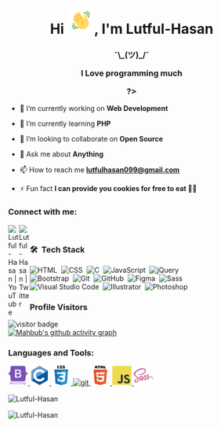 <h1 align="center">Hi <img src="https://github.com/coderhasan01/coderhasan01/blob/main/Wave.gif" height="55px" width="55px">, I'm Lutful-Hasan</h1>
<h3 align="center">¯\_(ツ)_/¯
  
I Love programming much

?></h3>

- 🔭 I’m currently working on **Web Development**

- 🌱 I’m currently learning **PHP**

- 👯 I’m looking to collaborate on **Open Source**

- 💬 Ask me about **Anything**

- 📫 How to reach me **lutfulhasan099@gmail.com**

- ⚡ Fun fact **I can provide you cookies for free to eat 🍪😂**

### Connect with me:

[<img align="left" alt="Lutful-Hasan | YouTube" width="22px" src="https://cdn-icons-png.flaticon.com/512/124/124010.png" />][facebook]
[<img align="left" alt="Lutful-Hasan | Twitter" width="22px" src="https://cdn-icons-png.flaticon.com/512/906/906377.png" />][telegram]

<br />

### 🛠 &nbsp;Tech Stack

![HTML](https://img.shields.io/badge/-HTML-05122A?style=flat&logo=HTML5)&nbsp;
![CSS](https://img.shields.io/badge/-CSS-05122A?style=flat&logo=CSS3&logoColor=1572B6)&nbsp;
![C](https://img.shields.io/badge/-C-05122A?style=flat&logo=C)&nbsp;
![JavaScript](https://img.shields.io/badge/-JavaScript-05122A?style=flat&logo=javascript)&nbsp;
![jQuery](https://img.shields.io/badge/-jQuery-05122A?style=flat&logo=jQuery)\
![Bootstrap](https://img.shields.io/badge/-Bootstrap-05122A?style=flat&logo=bootstrap&logoColor=563D7C)&nbsp;
![Git](https://img.shields.io/badge/-Git-05122A?style=flat&logo=git)&nbsp;
![GitHub](https://img.shields.io/badge/-GitHub-05122A?style=flat&logo=github)&nbsp;
![Figma](https://img.shields.io/badge/-Figma-05122A?style=flat&logo=figma)&nbsp;
![Sass](https://img.shields.io/badge/-Sass-05122A?style=flat&logo=sass)\
![Visual Studio Code](https://img.shields.io/badge/-Visual%20Studio%20Code-05122A?style=flat&logo=visual-studio-code&logoColor=007ACC)&nbsp;
![Illustrator](https://img.shields.io/badge/-Illustrator-05122A?style=flat&logo=adobe-illustrator)&nbsp;
![Photoshop](https://img.shields.io/badge/-Photoshop-05122A?style=flat&logo=adobe-photoshop)&nbsp;
<br />
### Profile Visitors 
![visitor badge](https://visitor-badge.glitch.me/badge?page_id=coderhasan01.visitor-badge&left_color=red&right_color=green&left_text=HelloVisitors)
<br />
[![Mahbub's github activity graph](https://activity-graph.herokuapp.com/graph?username=coderhasan01&bg_color=ffffff&color=777777&line=ff5200&point=1adbce&area=true&hide_border=true)](https://github.com/coderhasan01/github-readme-activity-graph)



<h3 align="left">Languages and Tools:</h3>
<p align="left"> <a href="https://getbootstrap.com" target="_blank" rel="noreferrer"> <img src="https://raw.githubusercontent.com/devicons/devicon/master/icons/bootstrap/bootstrap-plain-wordmark.svg" alt="bootstrap" width="40" height="40"/> </a> <a href="https://www.cprogramming.com/" target="_blank" rel="noreferrer"> <img src="https://raw.githubusercontent.com/devicons/devicon/master/icons/c/c-original.svg" alt="c" width="40" height="40"/> </a> <a href="https://www.w3schools.com/css/" target="_blank" rel="noreferrer"> <img src="https://raw.githubusercontent.com/devicons/devicon/master/icons/css3/css3-original-wordmark.svg" alt="css3" width="40" height="40"/> </a> <a href="https://git-scm.com/" target="_blank" rel="noreferrer"> <img src="https://www.vectorlogo.zone/logos/git-scm/git-scm-icon.svg" alt="git" width="40" height="40"/> </a> <a href="https://www.w3.org/html/" target="_blank" rel="noreferrer"> <img src="https://raw.githubusercontent.com/devicons/devicon/master/icons/html5/html5-original-wordmark.svg" alt="html5" width="40" height="40"/> </a> <a href="https://developer.mozilla.org/en-US/docs/Web/JavaScript" target="_blank" rel="noreferrer"> <img src="https://raw.githubusercontent.com/devicons/devicon/master/icons/javascript/javascript-original.svg" alt="javascript" width="40" height="40"/> </a> <a href="https://sass-lang.com" target="_blank" rel="noreferrer"> <img src="https://raw.githubusercontent.com/devicons/devicon/master/icons/sass/sass-original.svg" alt="sass" width="40" height="40"/> </a> </p>

<p><img width="494" align="center" src="https://github-readme-stats.vercel.app/api/top-langs?username=coderhasan01&show_icons=true&locale=en&layout=compact" alt="Lutful-Hasan" /></p>

<p><img align="center" src="https://github-readme-stats.vercel.app/api?username=coderhasan01&show_icons=true&locale=en" alt="Lutful-Hasan" /></p>

[facebook]: https://www.facebook.com/luful.hasan
[telegram]: https://t.me/coderhasan01 
